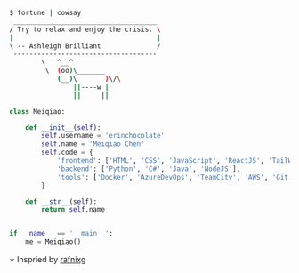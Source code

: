 ```bash
$ fortune | cowsay
 ____________________________________
/ Try to relax and enjoy the crisis. \
|                                    |
\ -- Ashleigh Brilliant              /
 ------------------------------------
        \   ^__^
         \  (oo)\_______
            (__)\       )\/\
                ||----w |
                ||     ||
```

```python
class Meiqiao:

    def __init__(self):
        self.username = 'erinchocolate'
        self.name = 'Meiqiao Chen'
        self.code = {
            'frontend': ['HTML', 'CSS', 'JavaScript', 'ReactJS', 'TailWind'],
            'backend': ['Python', 'C#', 'Java', 'NodeJS'],
            'tools': ['Docker', 'AzureDevOps', 'TeamCity', 'AWS', 'Git']
        }

    def __str__(self):
        return self.name


if __name__ == '__main__':
    me = Meiqiao()
```

⭐️ Inspried by [rafnixg](https://github.com/rafnixg)
<!--
**erinchocolate/erinchocolate** is a ✨ _special_ ✨ repository because its `README.md` (this file) appears on your GitHub profile.

Here are some ideas to get you started:

- 🔭 I’m currently working on ...
- 🌱 I’m currently learning ...
- 👯 I’m looking to collaborate on ...
- 🤔 I’m looking for help with ...
- 💬 Ask me about ...
- 📫 How to reach me: ...
- 😄 Pronouns: ...
- ⚡ Fun fact: ...
-->

